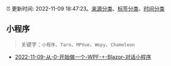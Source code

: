 :alarm_clock: 更新时间: 2022-11-09 18:47:23。[来源分类](../README.md)、[标签分类](../TAGS.md)、[时间分类](../TIMELINE.md)

## 小程序


> 关键字：`小程序`、`Taro`、`MPVue`、`Wepy`、`Chameleon`



- [2022-11-09-从-0-开始做一个-WPF-+-Blazor-对话小程序](https://toutiao.io/k/bweopcp) 